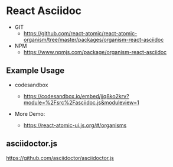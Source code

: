 React Asciidoc 
===============
<!--hidden-->
   * GIT
      * https://github.com/react-atomic/react-atomic-organism/tree/master/packages/organism-react-asciidoc 
   * NPM
      * https://www.npmjs.com/package/organism-react-asciidoc 

## Example Usage
* codesandbox
   * https://codesandbox.io/embed/jjq8ko2krv?module=%2Fsrc%2Fasciidoc.js&moduleview=1

* More Demo:
   * https://react-atomic-ui.js.org/#/organisms

## asciidoctor.js 
https://github.com/asciidoctor/asciidoctor.js
<!--/hidden-->



